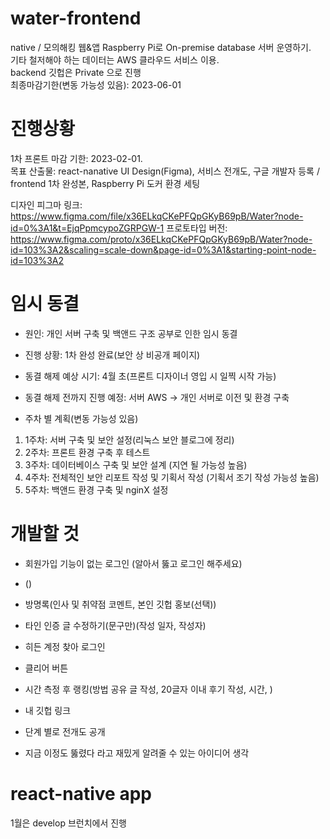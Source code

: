 # water-frontend
native / 모의해킹 웹&앱
Raspberry Pi로 On-premise database 서버 운영하기.  
기타 철저해야 하는 데이터는 AWS 클라우드 서비스 이용.   
backend 깃헙은 Private 으로 진행     
최종마감기한(변동 가능성 있음): 2023-06-01       

# 진행상황
1차 프론트 마감 기한: 2023-02-01.         
목표 산출물: react-nanative UI Design(Figma), 서비스 전개도, 구글 개발자 등록 / frontend 1차 완성본, Raspberry Pi 도커 환경 세팅   
   
디자인 피그마 링크: https://www.figma.com/file/x36ELkqCKePFQpGKyB69pB/Water?node-id=0%3A1&t=EjqPpmcypoZGRPGW-1
프로토타입 버전: https://www.figma.com/proto/x36ELkqCKePFQpGKyB69pB/Water?node-id=103%3A2&scaling=scale-down&page-id=0%3A1&starting-point-node-id=103%3A2    

# 임시 동결
- 원인: 개인 서버 구축 및 백앤드 구조 공부로 인한 임시 동결
- 진행 상황: 1차 완성 완료(보안 상 비공개 페이지)
- 동결 해제 예상 시기: 4월 초(프론트 디자이너 영입 시 일찍 시작 가능)
- 동결 해제 전까지 진행 예정: 서버 AWS -> 개인 서버로 이전 및 환경 구축   

- 주차 별 계획(변동 가능성 있음)
1) 1주차: 서버 구축 및 보안 설정(리눅스 보안 블로그에 정리)
2) 2주차: 프론트 환경 구축 후 테스트
3) 3주차: 데이터베이스 구축 및 보안 설계 (지연 될 가능성 높음)
4) 4주차: 전체적인 보안 리포트 작성 및 기획서 작성 (기획서 조기 작성 가능성 높음)
5) 5주차: 백앤드 환경 구축 및 nginX 설정

# 개발할 것
- 회원가입 기능이 없는 로그인 (알아서 뚫고 로그인 해주세요)
- ()
- 방명록(인사 및 취약점 코멘트, 본인 깃헙 홍보(선택))
- 타인 인증 글 수정하기(문구만)(작성 일자, 작성자)
- 히든 계정 찾아 로그인
- 클리어 버튼
- 시간 측정 후 랭킹(방법 공유 글 작성, 20글자 이내 후기 작성, 시간, )
- 내 깃헙 링크

- 단계 별로 전개도 공개
- 지금 이정도 뚫렸다 라고 재밌게 알려줄 수 있는 아이디어 생각

# react-native app
1월은 develop 브런치에서 진행

